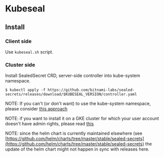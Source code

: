 # Kubeseal

## Install

### Client side

Use `kubeseal.sh` script.

### Cluster side

Install SealedSecret CRD, server-side controller into kube-system namespace.

```
$ kubectl apply -f https://github.com/bitnami-labs/sealed-secrets/releases/download/$KUBESEAL_VERSION/controller.yaml
```

NOTE: If you can't (or don't want) to use the kube-system namespace, please consider [this approach](https://github.com/bitnami-labs/sealed-secrets#kustomize)

NOTE: if you want to install it on a GKE cluster for which your user account doesn't have admin rights, please read [this](https://github.com/bitnami-labs/sealed-secrets/blob/master/docs/GKE.md)

NOTE: since the helm chart is currently maintained elsewhere (see [https://github.com/helm/charts/tree/master/stable/sealed-secrets](https://github.com/helm/charts/tree/master/stable/sealed-secrets) the update of the helm chart might not happen in sync with releases here.
